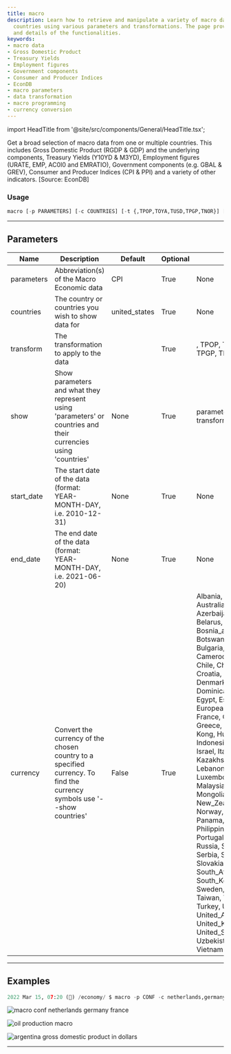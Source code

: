 ```yaml
---
title: macro
description: Learn how to retrieve and manipulate a variety of macro data from numerous
  countries using various parameters and transformations. The page provides examples
  and details of the functionalities.
keywords:
- macro data
- Gross Domestic Product
- Treasury Yields
- Employment figures
- Government components
- Consumer and Producer Indices
- EconDB
- macro parameters
- data transformation
- macro programming
- currency conversion
---
```


import HeadTitle from '@site/src/components/General/HeadTitle.tsx';

<HeadTitle title="economy /macro - Reference | OpenBB Terminal Docs" />

Get a broad selection of macro data from one or multiple countries. This includes Gross Domestic Product (RGDP & GDP) and the underlying components, Treasury Yields (Y10YD & M3YD), Employment figures (URATE, EMP, AC0I0 and EMRATIO), Government components (e.g. GBAL & GREV), Consumer and Producer Indices (CPI & PPI) and a variety of other indicators. [Source: EconDB]

### Usage

```python
macro [-p PARAMETERS] [-c COUNTRIES] [-t {,TPOP,TOYA,TUSD,TPGP,TNOR}] [--show {parameters,countries,transform}] [-s START_DATE] [-e END_DATE] [--convert {Albania,Argentina,Australia,Austria,Azerbaijan,Bangladesh,Belarus,Belgium,Bhutan,Bosnia_and_Herzegovina,Botswana,Brazil,Bulgaria,Cambodia,Cameroon,Canada,Chile,China,Colombia,Croatia,Cyprus,Czechia,Denmark,Dominican_Republic,Egypt,Estonia,European_Union,Finland,France,Germany,Greece,Honduras,Hong Kong,Hungary,India,Indonesia,Iran,Ireland,Israel,Italy,Japan,Kazakhstan,Laos,Latvia,Lebanon,Lithuania,Luxembourg,Macedonia,Malaysia,Malta,Mexico,Mongolia,Netherlands,New_Zealand,Nigeria,Norway,Oman,Pakistan,Panama,Paraguay,Peru,Philippines,Poland,Portugal,Qatar,Romania,Russia,Saudi_Arabia,Serbia,Singapore,Slovakia,Slovenia,South_Africa,South_Korea,Spain,Sweden,Switzerland,Taiwan,Thailand,Tunisia,Turkey,Ukraine,United_Arab_Emirates,United_Kingdom,United_States,Uzbekistan,Venezuela,Vietnam}]
```

---

## Parameters

| Name | Description | Default | Optional | Choices |
| ---- | ----------- | ------- | -------- | ------- |
| parameters | Abbreviation(s) of the Macro Economic data | CPI | True | None |
| countries | The country or countries you wish to show data for | united_states | True | None |
| transform | The transformation to apply to the data |  | True | , TPOP, TOYA, TUSD, TPGP, TNOR |
| show | Show parameters and what they represent using 'parameters' or countries and their currencies using 'countries' | None | True | parameters, countries, transform |
| start_date | The start date of the data (format: YEAR-MONTH-DAY, i.e. 2010-12-31) | None | True | None |
| end_date | The end date of the data (format: YEAR-MONTH-DAY, i.e. 2021-06-20) | None | True | None |
| currency | Convert the currency of the chosen country to a specified currency. To find the currency symbols use '--show countries' | False | True | Albania, Argentina, Australia, Austria, Azerbaijan, Bangladesh, Belarus, Belgium, Bhutan, Bosnia_and_Herzegovina, Botswana, Brazil, Bulgaria, Cambodia, Cameroon, Canada, Chile, China, Colombia, Croatia, Cyprus, Czechia, Denmark, Dominican_Republic, Egypt, Estonia, European_Union, Finland, France, Germany, Greece, Honduras, Hong Kong, Hungary, India, Indonesia, Iran, Ireland, Israel, Italy, Japan, Kazakhstan, Laos, Latvia, Lebanon, Lithuania, Luxembourg, Macedonia, Malaysia, Malta, Mexico, Mongolia, Netherlands, New_Zealand, Nigeria, Norway, Oman, Pakistan, Panama, Paraguay, Peru, Philippines, Poland, Portugal, Qatar, Romania, Russia, Saudi_Arabia, Serbia, Singapore, Slovakia, Slovenia, South_Africa, South_Korea, Spain, Sweden, Switzerland, Taiwan, Thailand, Tunisia, Turkey, Ukraine, United_Arab_Emirates, United_Kingdom, United_States, Uzbekistan, Venezuela, Vietnam |


---

## Examples

```python
2022 Mar 15, 07:20 (🦋) /economy/ $ macro -p CONF -c netherlands,germany,france -s 2005-01-01 -e 2022-01-01
```
![macro conf netherlands germany france](https://user-images.githubusercontent.com/46355364/159249787-a030cd2c-0b29-4522-a1a9-db0245d55d9f.png)

![oil production macro](https://user-images.githubusercontent.com/46355364/159251277-9381cc0a-7efe-41ce-af93-41d832103a1e.png)

![argentina gross domestic product in dollars](https://user-images.githubusercontent.com/46355364/159253210-c7135b12-b04a-49e4-8896-d03e4c25f520.png)

---
